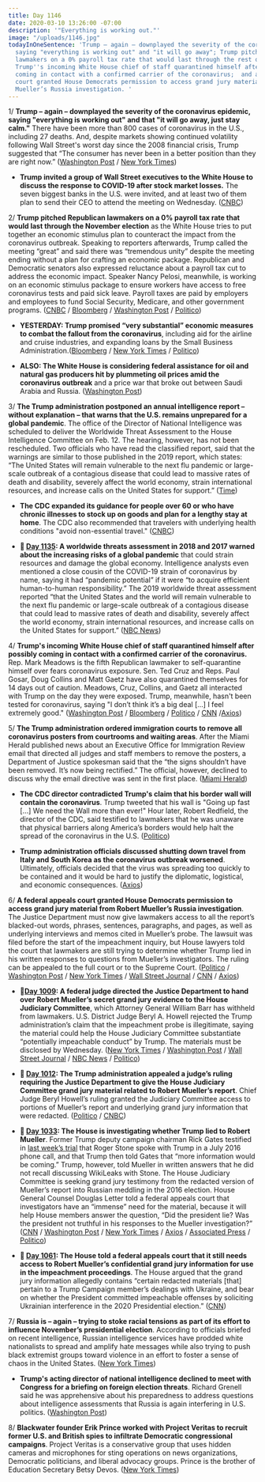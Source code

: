 ```yaml
---
title: Day 1146
date: 2020-03-10 13:26:00 -07:00
description: '"Everything is working out."'
image: "/uploads/1146.jpg"
todayInOneSentence: 'Trump – again – downplayed the severity of the coronavirus epidemic,
  saying "everything is working out" and "it will go away"; Trump pitched Republican
  lawmakers on a 0% payroll tax rate that would last through the rest of this year;
  Trump''s incoming White House chief of staff quarantined himself after possibly
  coming in contact with a confirmed carrier of the coronavirus;  and a federal appeals
  court granted House Democrats permission to access grand jury material from Robert
  Mueller’s Russia investigation. '
---
```


1/ **Trump – again – downplayed the severity of the coronavirus epidemic, saying "everything is working out" and that "it will go away, just stay calm."** There have been more than 800 cases of coronavirus in the U.S., including 27 deaths. And, despite markets showing continued volatility following Wall Street's worst day since the 2008 financial crisis, Trump suggested that “The consumer has never been in a better position than they are right now.” ([Washington Post](https://www.washingtonpost.com/business/2020/03/10/markets-economy-coronavirus-live-updates/) / [New York Times](https://www.nytimes.com/2020/03/10/business/stock-market-today.html))

* **Trump invited a group of Wall Street executives to the White House to discuss the response to COVID-19 after stock market losses.** The seven biggest banks in the U.S. were invited, and at least two of them plan to send their CEO to attend the meeting on Wednesday. ([CNBC](https://www.cnbc.com/2020/03/09/white-house-to-invite-wall-street-executives-to-meet-over-coronavirus-concerns.html))

2/ **Trump pitched Republican lawmakers on a 0% payroll tax rate that would last through the November election** as the White House tries to put together an economic stimulus plan to counteract the impact from the coronavirus outbreak. Speaking to reporters afterwards, Trump called the meeting “great” and said there was “tremendous unity” despite the meeting ending without a plan for crafting an economic package. Republican and Democratic senators also expressed reluctance about a payroll tax cut to address the economic impact. Speaker Nancy Pelosi, meanwhile, is working on an economic stimulus package to ensure workers have access to free coronavirus tests and paid sick leave. Payroll taxes are paid by employers and employees to fund Social Security, Medicare, and other government programs. ([CNBC](https://www.cnbc.com/2020/03/10/trump-pitched-0percent-payroll-tax-rate-for-the-rest-of-this-year-white-house-officials-say.html) / [Bloomberg](https://www.bloomberg.com/news/articles/2020-03-10/trump-tells-gop-he-wants-payroll-tax-waived-through-election) / [Washington Post](https://www.washingtonpost.com/us-policy/2020/03/10/trump-coronavirus-tax-cuts-congress/) / [Politico](https://www.politico.com/news/2020/03/10/congress-coronavirus-trump-response-124981))

* **YESTERDAY: Trump promised “very substantial” economic measures to combat the fallout from the coronavirus**, including aid for the airline and cruise industries, and expanding loans by the Small Business Administration.([Bloomberg](https://www.bloomberg.com/news/articles/2020-03-10/trump-s-virus-aid-package-to-leave-out-travel-industry-for-now) / [New York Times](https://www.nytimes.com/2020/03/09/us/politics/trump-coronavirus.html) / [Politico](https://www.politico.com/news/2020/03/10/donald-trump-coronavirus-stimulus-package-124904))

* **ALSO: The White House is considering federal assistance for oil and natural gas producers hit by plummeting oil prices amid the coronavirus outbreak** and a price war that broke out between Saudi Arabia and Russia. ([Washington Post](https://www.washingtonpost.com/business/2020/03/10/trump-oil-bailout/))

3/ **The Trump administration postponed an annual intelligence report – without explanation – that warns that the U.S. remains unprepared for a global pandemic**. The office of the Director of National Intelligence was scheduled to deliver the Worldwide Threat Assessment to the House Intelligence Committee on Feb. 12. The hearing, however, has not been rescheduled. Two officials who have read the classified report, said that the warnings are similar to those published in the 2019 report, which states: “The United States will remain vulnerable to the next flu pandemic or large-scale outbreak of a contagious disease that could lead to massive rates of death and disability, severely affect the world economy, strain international resources, and increase calls on the United States for support.” ([Time](https://time.com/5799765/intelligence-report-pandemic-dangers/))

* **The CDC expanded its guidance for people over 60 or who have chronic illnesses to stock up on goods and plan for a lengthy stay at home**. The CDC also recommended that travelers with underlying health conditions "avoid non-essential travel." ([CNBC](https://www.cnbc.com/2020/03/09/many-americans-will-be-exposed-to-coronavirus-through-2021-cdc-says.html))

* **📌 [Day 1135](https://whatthefuckjusthappenedtoday.com/2020/02/28/day-1135/#a-worldwide-threats-assessment-in-20): A worldwide threats assessment in 2018 and 2017 warned about the increasing risks of a global pandemic** that could strain resources and damage the global economy. Intelligence analysts even mentioned a close cousin of the COVID-19 strain of coronavirus by name, saying it had “pandemic potential” if it were “to acquire efficient human-to-human responsibility.” The 2019 worldwide threat assessment reported “that the United States and the world will remain vulnerable to the next flu pandemic or large-scale outbreak of a contagious disease that could lead to massive rates of death and disability, severely affect the world economy, strain international resources, and increase calls on the United States for support.” ([NBC News](https://www.nbcnews.com/politics/national-security/u-s-intel-agencies-warned-rising-risk-outbreak-coronavirus-n1144891))

4/ **Trump's incoming White House chief of staff quarantined himself after possibly coming in contact with a confirmed carrier of the coronavirus.** Rep. Mark Meadows is the fifth Republican lawmaker to self-quarantine himself over fears coronavirus exposure. Sen. Ted Cruz and Reps. Paul Gosar, Doug Collins and Matt Gaetz have also quarantined themselves for 14 days out of caution. Meadows, Cruz, Collins, and Gaetz all interacted with Trump on the day they were exposed. Trump, meanwhile, hasn't been tested for coronavirus, saying "I don’t think it’s a big deal \[...\] I feel extremely good." ([Washington Post](https://www.washingtonpost.com/powerpost/with-quarantines-and-contingency-plans-congress-grapples-with-coronavirus-threat/2020/03/09/084d2bda-621a-11ea-acca-80c22bbee96f_story.html) / [Bloomberg](https://www.bloomberg.com/news/articles/2020-03-10/mark-meadows-quarantines-himself-after-coronavirus-contact) / [Politico](https://www.politico.com/news/2020/03/10/donald-trump-coronavirus-test-125059) / [CNN](https://www.cnn.com/2020/03/09/politics/donald-trump-coronavirus-test/index.html) /[Axios](https://www.axios.com/ted-cruz-coronavirus-self-quarantine-0c85ef4e-8022-43c9-9196-ab2d43db3aba.html))

5/ **The Trump administration ordered immigration courts to remove all coronavirus posters from courtrooms and waiting areas**. After the Miami Herald published news about an Executive Office for Immigration Review email that directed all judges and staff members to remove the posters, a Department of Justice spokesman said that the “the signs shouldn’t have been removed. It’s now being rectified.” The official, however, declined to discuss why the email directive was sent in the first place. ([Miami Herald](https://www.miamiherald.com/news/local/immigration/article241046076.html))

* **The CDC director contradicted Trump's claim that his border wall will contain the coronavirus**. Trump tweeted that his wall is "Going up fast \[...\] We need the Wall more than ever!" Hour later, Robert Redfield, the director of the CDC, said testified to lawmakers that he was unaware that physical barriers along America’s borders would help halt the spread of the coronavirus in the U.S. ([Politico](https://www.politico.com/news/2020/03/10/cdc-director-border-wall-coronavirus-125007))

* **Trump administration officials discussed shutting down travel from Italy and South Korea as the coronavirus outbreak worsened**. Ultimately, officials decided that the virus was spreading too quickly to be contained and it would be hard to justify the diplomatic, logistical, and economic consequences. ([Axios](https://www.axios.com/white-house-debated-halting-travel-from-south-korea-italy-amid-coronavirus-06d07781-c008-418a-b404-89d3a1274882.html))

6/ **A federal appeals court granted House Democrats permission to access grand jury material from Robert Mueller’s Russia investigation**. The Justice Department must now give lawmakers access to all the report’s blacked-out words, phrases, sentences, paragraphs, and pages, as well as underlying interviews and memos cited in Mueller’s probe. The lawsuit was filed before the start of the impeachment inquiry, but House lawyers told the court that lawmakers are still trying to determine whether Trump lied in his written responses to questions from Mueller’s investigators. The ruling can be appealed to the full court or to the Supreme Court. ([Politico](https://www.politico.com/news/2020/03/10/judges-rule-democrats-should-get-mueller-evidence-125008) / [Washington Post](https://www.washingtonpost.com/local/legal-issues/justice-department-must-disclose-secret-mueller-grand-jury-evidence-to-congress/2020/03/10/db60e338-3c66-11ea-baca-eb7ace0a3455_story.html) / [New York Times](https://www.nytimes.com/2020/03/10/us/politics/mueller-evidence-house.html) / [Wall Street Journal](https://www.wsj.com/articles/appeals-court-rules-congress-can-have-access-to-mueller-grand-jury-materials-11583857654) / [CNN](https://www.cnn.com/2020/03/10/politics/house-mueller-secret-grand-jury/index.html) / [Axios](https://www.axios.com/mueller-secret-grand-jury-house-82ecba58-29cd-4bf8-a693-be9a8e4ce2ac.html))

* **📌[Day 1009](https://whatthefuckjusthappenedtoday.com/2019/10/25/day-1009/#1-a-federal-judge-directed-the-justi): A federal judge directed the Justice Department to hand over Robert Mueller’s secret grand jury evidence to the House Judiciary Committee**, which Attorney General William Barr has withheld from lawmakers. U.S. District Judge Beryl A. Howell rejected the Trump administration’s claim that the impeachment probe is illegitimate, saying the material could help the House Judiciary Committee substantiate “potentially impeachable conduct” by Trump. The materials must be disclosed by Wednesday. ([New York Times](https://www.nytimes.com/2019/10/25/us/politics/house-impeachment-subpoenas.html) / [Washington Post](https://www.washingtonpost.com/local/legal-issues/us-judge-orders-mueller-grand-jury-materials-released-to-house-judiciary-committee-in-impeachment-inquiry/2019/10/25/18e60278-f75d-11e9-a285-882a8e386a96_story.html) / [Wall Street Journal](https://www.wsj.com/articles/mueller-grand-jury-materials-must-be-transmitted-to-congress-judge-rules-11572034351) / [NBC News](https://www.nbcnews.com/politics/trump-impeachment-inquiry/federal-judge-orders-justice-department-turn-over-mueller-grand-jury-n1072226) / [Politico](https://www.politico.com/news/2019/10/25/judge-rules-doj-must-turn-over-mueller-grand-jury-material-to-house-democrats-000299))

* **📌 [Day 1012](https://whatthefuckjusthappenedtoday.com/2019/10/28/day-1012/#5-the-trump-administration-appealed): The Trump administration appealed a judge’s ruling requiring the Justice Department to give the House Judiciary Committee grand jury material related to Robert Mueller’s report**. Chief Judge Beryl Howell’s ruling granted the Judiciary Committee access to portions of Mueller’s report and underlying grand jury information that were redacted. ([Politico](https://www.politico.com/news/2019/10/28/donald-trump-muller-grand-jury-material-059893) / [CNBC](https://www.cnbc.com/2019/10/28/justice-department-to-appeal-ruling-forcing-it-to-turn-over-mueller-materials.html))

* **📌 [Day 1033](https://whatthefuckjusthappenedtoday.com/2019/11/18/day-1033/#1-the-house-is-investigating-whether): The House is investigating whether Trump lied to Robert Mueller**. Former Trump deputy campaign chairman Rick Gates testified in [last week’s trial](https://whatthefuckjusthappenedtoday.com/2019/11/05/day-1020/#5-roger-stones-trial-began-today-sto) that Roger Stone spoke with Trump in a July 2016 phone call, and that Trump then told Gates that “more information would be coming.” Trump, however, told Mueller in written answers that he did not recall discussing WikiLeaks with Stone. The House Judiciary Committee is seeking grand jury testimony from the redacted version of Mueller’s report into Russian meddling in the 2016 election. House General Counsel Douglas Letter told a federal appeals court that investigators have an “immense” need for the material, because it will help House members answer the question, “Did the president lie? Was the president not truthful in his responses to the Mueller investigation?” ([CNN](https://www.cnn.com/2019/11/18/politics/house-investigating-trump-lying-to-mueller/index.html) / [Washington Post](https://www.washingtonpost.com/local/legal-issues/mueller-grand-jury-material-urgently-needed-for-impeachment-inquiry-congress-tells-court/2019/11/17/e797aa5c-0173-11ea-8bab-0fc209e065a8_story.html) / [New York Times](https://www.nytimes.com/2019/11/18/us/politics/trump-mueller-impeachment.html) / [Axios](https://www.axios.com/house-investigating-trump-lies-mueller-roger-stone-60954d04-7ff4-49d9-85b9-e7c1a5575ce0.html) / [Associated Press](https://apnews.com/4dc6f0cad99d4501bd8e3f001174f5d2) / [Politico](https://www.politico.com/news/2019/11/18/court-mueller-russia-probe-071351))

* **📌 [Day 1061](https://whatthefuckjusthappenedtoday.com/2019/12/16/day-1061/#the-house-told-a-federal-appeals-cou): The House told a federal appeals court that it still needs access to Robert Mueller’s confidential grand jury information for use in the impeachment proceedings**. The House argued that the grand jury information allegedly contains “certain redacted materials \[that\] pertain to a Trump Campaign member’s dealings with Ukraine, and bear on whether the President committed impeachable offenses by soliciting Ukrainian interference in the 2020 Presidential election.” ([CNN](https://www.cnn.com/2019/12/16/politics/house-mueller-grand-jury-impeachment/index.html))

7/ **Russia is – again – trying to stoke racial tensions as part of its effort to influence November’s presidential election**. According to officials briefed on recent intelligence, Russian intelligence services have prodded white nationalists to spread and amplify hate messages while also trying to push black extremist groups toward violence in an effort to foster a sense of chaos in the United States. ([New York Times](https://www.nytimes.com/2020/03/10/us/politics/russian-interference-race.html))

* **Trump's acting director of national intelligence declined to meet with Congress for a briefing on foreign election threats**. Richard Grenell said he was apprehensive about his preparedness to address questions about intelligence assessments that Russia is again interfering in U.S. politics. ([Washington Post](https://www.washingtonpost.com/national-security/richard-grenell-trump-intelligence-election-security/2020/03/10/6504cc36-62d6-11ea-acca-80c22bbee96f_story.html))

8/ **Blackwater founder Erik Prince worked with Project Veritas to recruit former U.S. and British spies to infiltrate Democratic congressional campaigns**. Project Veritas is a conservative group that uses hidden cameras and microphones for sting operations on news organizations, Democratic politicians, and liberal advocacy groups. Prince is the brother of Education Secretary Betsy Devos. ([New York Times](https://www.nytimes.com/2020/03/07/us/politics/erik-prince-project-veritas.html))